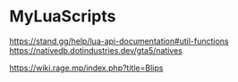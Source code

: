 # MyLuaScripts
https://stand.gg/help/lua-api-documentation#util-functions
https://nativedb.dotindustries.dev/gta5/natives

https://wiki.rage.mp/index.php?title=Blips
